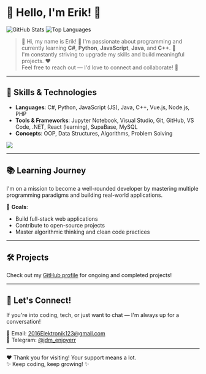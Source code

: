 # 👋 Hello, I'm Erik! 🌟

![GitHub Stats](https://github-readme-stats.vercel.app/api?username=KishlakEnjoyer&show_icons=true&theme=dark)
![Top Languages](https://github-readme-stats.vercel.app/api/top-langs/?username=KishlakEnjoyer&layout=compact&theme=dark)

> 💬 Hi, my name is Erik! 🥂 I'm passionate about programming and currently learning **C#**, **Python**, **JavaScript**, **Java**, and **C++**. 🚀  
> I'm constantly striving to upgrade my skills and build meaningful projects. ❤️  
> Feel free to reach out — I'd love to connect and collaborate! 🤝

---

## 🔧 Skills & Technologies

- **Languages**: C#, Python, JavaScript (JS), Java, C++, Vue.js, Node.js, PHP
- **Tools & Frameworks**: Jupyter Notebook, Visual Studio, Git, GitHub, VS Code, .NET, React (learning), SupaBase, MySQL
- **Concepts**: OOP, Data Structures, Algorithms, Problem Solving

<div align="left">
  <img src="https://skillicons.dev/icons?i=vscode,visualstudio,git,github,dotnet,nodejs,mysql,windows" />
</div>

---

## 📚 Learning Journey

I'm on a mission to become a well-rounded developer by mastering multiple programming paradigms and building real-world applications.

🎯 **Goals**:
- Build full-stack web applications
- Contribute to open-source projects
- Master algorithmic thinking and clean code practices

---

## 🛠️ Projects

Check out my [GitHub profile](https://github.com/KishlakEnjoyer) for ongoing and completed projects!

---

## 💌 Let's Connect!

If you're into coding, tech, or just want to chat — I'm always up for a conversation!

📧 Email: [2016Elektronik123@gmail.com](mailto:your-email@example.com)  
🔗 Telegram: [@jdm_enjoyerr](href:https://t.me/jdm_enjoyerr)

---

❤️ Thank you for visiting! Your support means a lot.  
✨ Keep coding, keep growing! ✨
